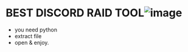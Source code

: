 # BEST DISCORD RAID TOOL![image](https://github.com/Alekyyyz/dscraidtool/assets/140859386/d96c6fca-2aef-4491-b7be-ed93391d757d) 
+ you need python
+ extract file
+ open & enjoy.
